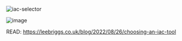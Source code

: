 ![iac-selector](https://user-images.githubusercontent.com/40743779/187009826-63feab98-eac2-46fb-ab87-eeb800ece47f.png)

![image](https://user-images.githubusercontent.com/40743779/187009857-440994fc-db8d-4d3a-a7f8-288751390adc.png)

READ: https://leebriggs.co.uk/blog/2022/08/26/choosing-an-iac-tool
